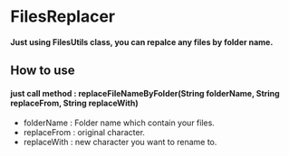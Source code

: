 # FilesReplacer

#### Just using FilesUtils class, you can repalce any files by folder name.

## How to use
#### just call method : replaceFileNameByFolder(String folderName, String replaceFrom, String replaceWith)
- folderName : Folder name which contain your files.
- replaceFrom : original character.
- replaceWith : new character you want to rename to.
